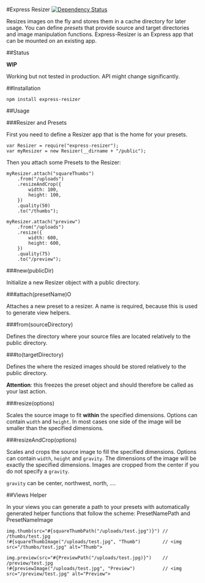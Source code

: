 #Express Resizer [![Dependency Status](https://gemnasium.com/thomaspeklak/express-resizer.png)](https://gemnasium.com/thomaspeklak/express-resizer)

Resizes images on the fly and stores them in a cache directory for later usage. You can define _presets_ that provide source and target directories and image manipulation functions. Express-Resizer is an Express app that can be mounted on an existing app.

##Status

__WIP__

Working but not tested in production. API might change significantly.

##Installation

    npm install express-resizer

##Usage

###Resizer and Presets

First you need to define a Resizer app that is the home for your presets.

    var Resizer = require("express-resizer");
    var myResizer = new Resizer(__dirname + "/public");
    
Then you attach some Presets to the Resizer:
  
    myResizer.attach("squareThumbs")
        .from("/uploads")
        .resizeAndCrop({
            width: 100,
            height: 100,
        })
        .quality(50)
        .to("/thumbs");

    myResizer.attach("preview")
        .from("/uploads")
        .resize({
            width: 600,
            height: 600,
        })
        .quality(75)
        .to("/preview");

###new(publicDir)

Initialize a new Resizer object with a public directory.

###attach(presetName)O

Attaches a new preset to a resizer. A name is required, because this is used to generate view helpers.

###from(sourceDirectory)

Defines the directory where your source files are located relatively to the public directory.

###to(targetDirectory)

Defines the where the resized images should be stored relatively to the public directory.

__Attention__: this freezes the preset object and should therefore be called as your last action.

###resize(options)

Scales the source image to fit __within__ the specified dimensions. Options can contain `width` and `height`. In most cases one side of the image will be smaller than the specified dimensions.

###resizeAndCrop(options)

Scales and crops the source image to fill the specified dimensions. Options can contain `width`, `height` and `gravity`. The dimensions of the image will be exactly the specified dimensions. Images are cropped from the center if you do not specify a `gravity`.

`gravity` can be center, northwest, north, ....

##Views Helper

In your views you can generate a path to your presets with automatically generated helper functions that follow the scheme: PresetNamePath and PresetNameImage

    img.thumb(src="#{squareThumbPath("/uploads/test.jpg")}") // /thumbs/test.jpg
    !#{squareThumbImage("/uploads/test.jpg", "Thumb")        // <img src="/thumbs/test.jpg" alt="Thumb">

    img.preview(src="#{PreviewPath("/uploads/test.jpg)}")    // /preview/test.jpg
    !#{previewImage("/uploads/test.jpg", "Preview")          // <img src="/preview/test.jpg" alt="Preview">
